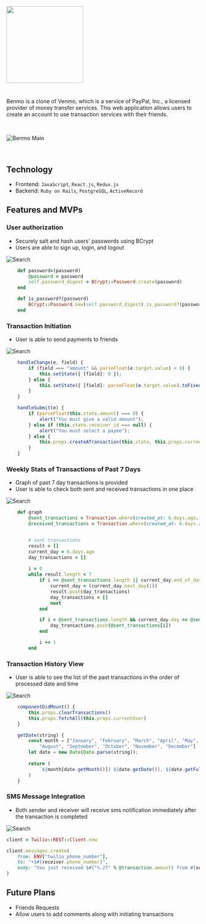[<img src="./app/assets/images/benmologo.png" width="200" align=center>](http://benmo.herokuapp.com/)

# 

Benmo is a clone of Venmo, which is a service of PayPal, Inc., a licensed provider of money transfer services. This web application allows users to create an account to use transaction services with their friends.

&nbsp;

![Benmo Main](./README/benmo.gif)

&nbsp;

## Technology
* Frontend: `JavaScript`, `React.js`, `Redux.js`
* Backend: `Ruby on Rails`, `PostgreSQL`, `ActiveRecord`

## Features and MVPs

### User authorization
* Securely salt and hash users' passwords using BCrypt
* Users are able to sign up, login, and logout

![Search](./README/benmo_login.gif)

```ruby
    def password=(password)
        @password = password
        self.password_digest = BCrypt::Password.create(password)
    end

    def is_password?(password)
        BCrypt::Password.new(self.password_digest).is_password?(password)
    end

```

### Transaction Initiation
* User is able to send payments to friends


![Search](./README/benmo_sendmoney.gif)

```javascript
    handleChange(e, field) {
        if (field === "amount" && parseFloat(e.target.value) < 0) {
            this.setState({ [field]: 0 });
        } else {
            this.setState({ [field]: parseFloat(e.target.value).toFixed(2) });
        }
    }

    handleSubmit(e) {
        if (parseFloat(this.state.amount) === 0) {
            alert("You must give a valid amount");
        } else if (this.state.receiver_id === null) {
            alert("You must select a payee");
        } else {
            this.props.createATransaction(this.state, this.props.currentUser);
        }
    }
```

### Weekly Stats of Transactions of Past 7 Days
* Graph of past 7 day transactions is provided
* User is able to check both sent and received transactions in one place


![Search](./README/benmo_graph.png)

```ruby
    def graph
        @sent_transactions = Transaction.where(created_at: 6.days.ago..Time.now, sender_id: params[:id])
        @received_transactions = Transaction.where(created_at: 6.days.ago..Time.now, receiver_id: params[:id])


        # sent transactions
        result = []
        current_day = 6.days.ago
        day_transactions = []
   
        i = 0
        while result.length < 7
            if i >= @sent_transactions.length || current_day.end_of_day < @sent_transactions[i].created_at
                current_day = (current_day.next_day(1))
                result.push(day_transactions)
                day_transactions = []
                next
            end

            if i < @sent_transactions.length && current_day.day == @sent_transactions[i].created_at.day && current_day.month == @sent_transactions[i].created_at.month && current_day.year == @sent_transactions[i].created_at.year
                day_transactions.push(@sent_transactions[i])
            end

            i += 1
        end
```


### Transaction History View
* User is able to see the list of the past transactions in the order of processed date and time


![Search](./README/benmo_transactionhistory.gif)

```javascript
    componentDidMount() {
        this.props.clearTransactions()
        this.props.fetchAll(this.props.currentUser)
    } 

    getDate(string) {
        const month = ["January", "February", "March", "April", "May", "June", "July",
            "August", "September", "October", "November", "December"]
        let date = new Date(Date.parse(string));
        
        return (
            `${month[date.getMonth()]} ${date.getDate()}, ${date.getFullYear()} at ${date.toTimeString().slice(0, 5)}`
        )
    }
```

### SMS Message Integration
* Both sender and receiver will receive sms notification immediately after the transaction is completed


![Search](./README/twilio.jpg)

```ruby
client = Twilio::REST::Client.new

client.messages.create(
    from: ENV["twilio_phone_number"],
    to: "+1#{receiver.phone_number}",
    body: "You just received $#{"%.2f" % @transaction.amount} from #{sender.first_name}!",
)
```

## Future Plans
* Friends Requests
* Allow users to add comments along with initiating transactions


